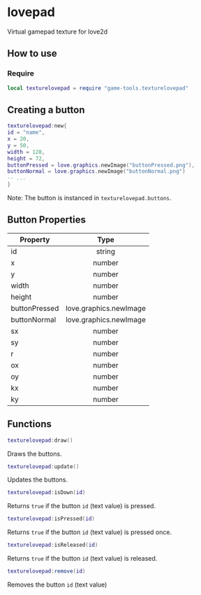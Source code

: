 # lovepad

Virtual gamepad texture for love2d

## How to use

### Require

```lua
local texturelovepad = require "game-tools.texturelovepad"
```


## Creating a button

```lua
texturelovepad:new{
id = "name",
x = 20,
y = 50,
width = 128,
height = 72,
buttonPressed = love.graphics.newImage("buttonPressed.png"),
buttonNormal = love.graphics.newImage("buttonNormal.png")
-- ...
}
```
Note: The button is instanced in `texturelovepad.buttons`.

## Button Properties

| Property | Type   |
|-----------|:------:|
|    id   | string |
|     x     | number |
|     y     | number |
|   width  | number |
|   height  | number |
|    buttonPressed   | love.graphics.newImage |
|    buttonNormal   | love.graphics.newImage |
|   sx  | number |
|   sy  | number |
|   r  | number |
|   ox  | number |
|   oy  | number |
|   kx  | number |
|   ky  | number |

## Functions

```lua
texturelovepad:draw()
```
Draws the buttons.

```lua
texturelovepad:update()
```
Updates the buttons.

```lua
texturelovepad:isDown(id)
```
Returns `true` if the button `id` (text value) is pressed.

```lua
texturelovepad:isPressed(id)
```
Returns `true` if the button `id` (text value) is pressed once.

```lua
texturelovepad:isReleased(id)
```
Returns `true` if the button `id` (text value) is released.

```lua
texturelovepad:remove(id)
```
Removes the button `id` (text value)
